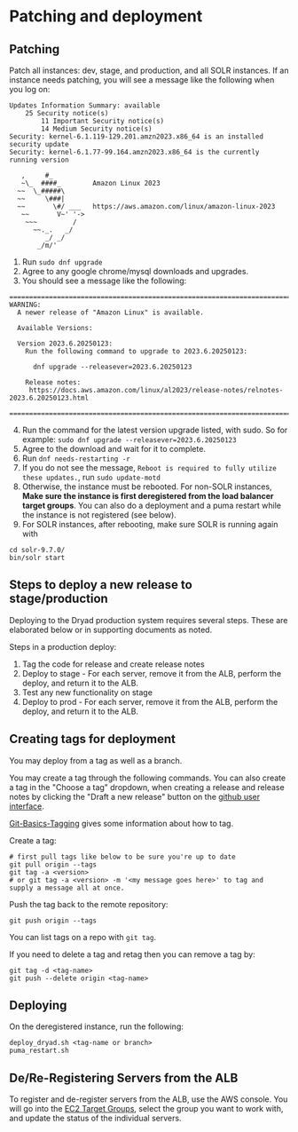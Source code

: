 Patching and deployment
=======================

## Patching

Patch all instances: dev, stage, and production, and all SOLR instances. If an instance needs patching, you will see a message like the following when you log on:

```
Updates Information Summary: available
    25 Security notice(s)
        11 Important Security notice(s)
        14 Medium Security notice(s)
Security: kernel-6.1.119-129.201.amzn2023.x86_64 is an installed security update
Security: kernel-6.1.77-99.164.amzn2023.x86_64 is the currently running version

   ,     #_
   ~\_  ####_        Amazon Linux 2023
  ~~  \_#####\
  ~~     \###|
  ~~       \#/ ___   https://aws.amazon.com/linux/amazon-linux-2023
   ~~       V~' '->
    ~~~         /
      ~~._.   _/
         _/ _/
       _/m/'
```


1. Run `sudo dnf upgrade`
2. Agree to any google chrome/mysql downloads and upgrades.
3. You should see a message like the following:
```
======================================================================================
WARNING:
  A newer release of "Amazon Linux" is available.

  Available Versions:

  Version 2023.6.20250123:
    Run the following command to upgrade to 2023.6.20250123:

      dnf upgrade --releasever=2023.6.20250123

    Release notes:
     https://docs.aws.amazon.com/linux/al2023/release-notes/relnotes-2023.6.20250123.html

======================================================================================
```
4. Run the command for the latest version upgrade listed, with sudo. So for example: `sudo dnf upgrade --releasever=2023.6.20250123`
5. Agree to the download and wait for it to complete.
6. Run `dnf needs-restarting -r`
7. If you do not see the message, `Reboot is required to fully utilize these updates.`, run `sudo update-motd`
8. Otherwise, the instance must be rebooted. For non-SOLR instances, **Make sure the instance is first deregistered from the load balancer target groups**. You can also do a deployment and a puma restart while the instance is not registered (see below).
9. For SOLR instances, after rebooting, make sure SOLR is running again with 
```
cd solr-9.7.0/
bin/solr start
```


Steps to deploy a new release to stage/production
-------------------------------------------------

Deploying to the Dryad production system requires several steps. These
are elaborated below or in supporting documents as noted.

Steps in a production deploy:
1. Tag the code for release and create release notes
2. Deploy to stage - For each server, remove it from the ALB, perform
   the deploy, and return it to the ALB. 
3. Test any new functionality on stage
4. Deploy to prod - For each server, remove it from the ALB, perform
   the deploy, and return it to the ALB. 

Creating tags for deployment
----------------------------

You may deploy from a tag as well as a branch.

You may create a tag through the following commands. You can also create a tag in the "Choose a tag" dropdown, when creating a release and release notes by clicking the "Draft a new release" button on the [github user interface](https://github.com/datadryad/dryad-app/releases).

[Git-Basics-Tagging](https://git-scm.com/book/en/v2/Git-Basics-Tagging)
gives some information about how to tag.

Create a tag:
```
# first pull tags like below to be sure you're up to date
git pull origin --tags
git tag -a <version>
# or git tag -a <version> -m '<my message goes here>' to tag and supply a message all at once.
```
Push the tag back to the remote repository:
```
git push origin --tags
```

You can list tags on a repo with `git tag`.

If you need to delete a tag and retag then you can remove a tag by:
```
git tag -d <tag-name>
git push --delete origin <tag-name>
```

Deploying
---------

On the deregistered instance, run the following:

```
deploy_dryad.sh <tag-name or branch>
puma_restart.sh
```


De/Re-Registering Servers from the ALB
---------------------------------------

To register and de-register servers from the ALB, use the AWS console. You will
go into the <a href="https://us-west-2.console.aws.amazon.com/ec2/home?region=us-west-2#TargetGroups:">EC2
Target Groups</a>, select the group you want to work with, and update the status
of the individual servers.



